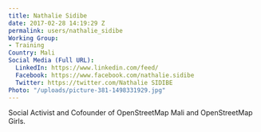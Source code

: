 ```yaml
---
title: Nathalie Sidibe
date: 2017-02-28 14:19:29 Z
permalink: users/nathalie_sidibe
Working Group:
- Training
Country: Mali
Social Media (Full URL):
  LinkedIn: https://www.linkedin.com/feed/
  Facebook: https://www.facebook.com/nathalie.sidibe
  Twitter: https://twitter.com/Nathalie SIDIBE
Photo: "/uploads/picture-381-1498331929.jpg"
---
```


<p>Social Activist and Cofounder of OpenStreetMap Mali and OpenStreetMap Girls.</p>
